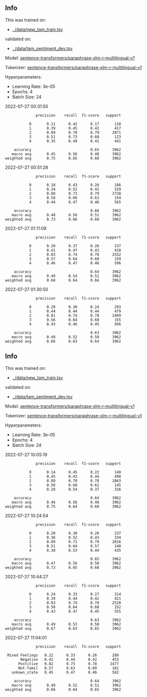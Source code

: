 ## Info
This was trained on:
- [../data/new_tam_train.tsv](https://github.com/flippe3/fire_2022/tree/master/task_a/data/../data/new_tam_train.tsv)

validated on:
 - [../data/tam_sentiment_dev.tsv](https://github.com/flippe3/fire_2022/tree/master/task_a/data/../data/tam_sentiment_dev.tsv)

Model: [sentence-transformers/paraphrase-xlm-r-multilingual-v1](https://huggingface.co/sentence-transformers/paraphrase-xlm-r-multilingual-v1)

 Tokenizer: [sentence-transformers/paraphrase-xlm-r-multilingual-v1](https://huggingface.co/sentence-transformers/paraphrase-xlm-r-multilingual-v1)

Hyperparameters:
- Learning Rate: 3e-05
- Epochs: 4
- Batch Size: 24

 2022-07-27 00:31:50 
```
              precision    recall  f1-score   support

           0       0.11      0.42      0.17       110
           1       0.39      0.45      0.42       417
           2       0.89      0.70      0.79      2871
           3       0.51      0.73      0.60       123
           4       0.35      0.49      0.41       441

    accuracy                           0.65      3962
   macro avg       0.45      0.56      0.48      3962
weighted avg       0.75      0.65      0.68      3962
```

 2022-07-27 00:51:28 
```
              precision    recall  f1-score   support

           0       0.18      0.43      0.26       186
           1       0.34      0.52      0.41       319
           2       0.88      0.72      0.79      2738
           3       0.58      0.66      0.62       154
           4       0.44      0.47      0.46       565

    accuracy                           0.66      3962
   macro avg       0.48      0.56      0.51      3962
weighted avg       0.73      0.66      0.68      3962
```

 2022-07-27 01:11:09 
```
              precision    recall  f1-score   support

           0       0.20      0.37      0.26       237
           1       0.41      0.47      0.43       418
           2       0.83      0.74      0.78      2552
           3       0.57      0.64      0.60       159
           4       0.46      0.47      0.46       596

    accuracy                           0.64      3962
   macro avg       0.49      0.54      0.51      3962
weighted avg       0.68      0.64      0.66      3962
```

 2022-07-27 01:30:50 
```
              precision    recall  f1-score   support

           0       0.20      0.30      0.24       293
           1       0.44      0.44      0.44       479
           2       0.81      0.74      0.78      2469
           3       0.56      0.64      0.60       155
           4       0.43      0.46      0.45       566

    accuracy                           0.63      3962
   macro avg       0.49      0.52      0.50      3962
weighted avg       0.66      0.63      0.64      3962
```
## Info
This was trained on:
- [../data/new_tam_train.tsv](https://github.com/flippe3/fire_2022/tree/master/task_a/data/../data/new_tam_train.tsv)

validated on:
 - [../data/tam_sentiment_dev.tsv](https://github.com/flippe3/fire_2022/tree/master/task_a/data/../data/tam_sentiment_dev.tsv)

Model: [sentence-transformers/paraphrase-xlm-r-multilingual-v1](https://huggingface.co/sentence-transformers/paraphrase-xlm-r-multilingual-v1)

 Tokenizer: [sentence-transformers/paraphrase-xlm-r-multilingual-v1](https://huggingface.co/sentence-transformers/paraphrase-xlm-r-multilingual-v1)

Hyperparameters:
- Learning Rate: 3e-05
- Epochs: 4
- Batch Size: 24

 2022-07-27 10:05:19 
```
              precision    recall  f1-score   support

           0       0.14      0.45      0.22       140
           1       0.45      0.43      0.44       498
           2       0.89      0.70      0.78      2863
           3       0.56      0.68      0.61       145
           4       0.28      0.54      0.37       316

    accuracy                           0.64      3962
   macro avg       0.46      0.56      0.48      3962
weighted avg       0.75      0.64      0.68      3962
```

 2022-07-27 10:24:54 
```
              precision    recall  f1-score   support

           0       0.20      0.38      0.26       237
           1       0.36      0.52      0.43       334
           2       0.89      0.71      0.79      2816
           3       0.51      0.64      0.57       140
           4       0.38      0.53      0.44       435

    accuracy                           0.65      3962
   macro avg       0.47      0.56      0.50      3962
weighted avg       0.73      0.65      0.68      3962
```

 2022-07-27 10:44:27 
```
              precision    recall  f1-score   support

           0       0.24      0.33      0.27       314
           1       0.39      0.44      0.42       421
           2       0.83      0.74      0.78      2520
           3       0.56      0.64      0.60       152
           4       0.43      0.47      0.45       555

    accuracy                           0.63      3962
   macro avg       0.49      0.53      0.50      3962
weighted avg       0.67      0.63      0.65      3962
```

 2022-07-27 11:04:01 
```
              precision    recall  f1-score   support

 Mixed Feelings   0.22      0.33      0.26       289
       Negative   0.41      0.44      0.42       453
      Postitive   0.82      0.75      0.78      2477
      Not-Tamil   0.57      0.63      0.60       161
   unkown_state   0.45      0.47      0.46       582

    accuracy                           0.64      3962
   macro avg       0.49      0.52      0.51      3962
weighted avg       0.66      0.64      0.65      3962
```
